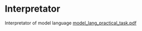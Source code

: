 # Interpretator
Interpretator of model language
[model_lang_practical_task.pdf](https://github.com/iamoslik/Interpretator/files/6426605/model_lang_practical_task.pdf)
